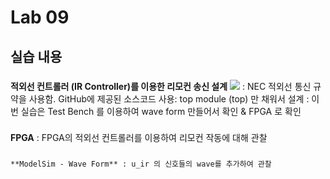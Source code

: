 # Lab 09
## 실습 내용
 ###
  **적외선 컨트롤러 (IR Controller)를 이용한 리모컨 송신 설계** ![](https://github.com/woongchoi-sookmyung/LogicDesign/blob/master/practice07/figs/block_diagram.png) : NEC 적외선 통신 규약을 사용함.
  GitHub에 제공된 소스코드 사용: top module (top) 만 채워서 설계 : 이번 실습은 Test Bench 를 이용하여 wave form 만들어서 확인 & FPGA 로 확인
  ### 
  **FPGA** : FPGA의 적외선 컨트롤러를 이용하여 리모컨 작동에 대해 관찰 
   ###
    **ModelSim - Wave Form** : u_ir 의 신호들의 wave를 추가하여 관찰

<!--stackedit_data:
eyJoaXN0b3J5IjpbLTMwNTQwMjU2LC0xMDExOTc3NDYsLTE5OT
QzNDI3NjAsMjExMDg5Njk0NywtMjEwMTg3NjE1OV19
-->